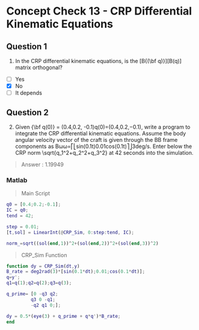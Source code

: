 # Concept Check 13 - CRP Differential Kinematic Equations
## Question 1
1. In the CRP differential kinematic equations, is the [B{(\bf q)}][B(q)] matrix orthogonal?
- [ ] Yes
- [x] No
- [ ] It depends
## Question 2
2. Given {\bf q(0)} = (0.4,0.2, -0.1)q(0)=(0.4,0.2,−0.1), write a program to integrate the CRP differential kinematic equations. Assume the body angular velocity vector of the craft is given through the BB frame components as Bωω=⎡⎣sin(0.1t)0.01cos(0.1t)⎤⎦3deg/s.
Enter below the CRP norm \sqrt{q_1^2+q_2^2+q_3^2}
  at 42 seconds into the simulation.
> Answer :  1.19949

### Matlab
> Main Script

```Matlab
q0 = [0.4;0.2;-0.1];
IC = q0;
tend = 42;

step = 0.01;
[t,sol] = LinearInt(@CRP_Sim, 0:step:tend, IC);

norm_=sqrt((sol(end,1))^2+(sol(end,2))^2+(sol(end,3))^2)
```

> CRP_Sim Function

```Matlab
function dy = CRP_Sim(dt,y)
B_rate = deg2rad(3)*[sin(0.1*dt);0.01;cos(0.1*dt)];
q=y';
q1=q(1);q2=q(2);q3=q(3);

q_prime= [0 -q3 q2;
         q3 0 -q1;
         -q2 q1 0;];

dy = 0.5*(eye(3) + q_prime + q*q')*B_rate;
end

```
